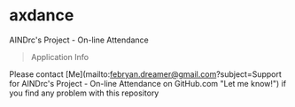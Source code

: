 axdance
=======

AINDrc's Project - On-line Attendance

> Application Info
>
> 

Please contact [Me](mailto:febryan.dreamer@gmail.com?subject=Support for AINDrc's Project - On-line Attendance on GitHub.com "Let me know!") if you find any problem with this repository
